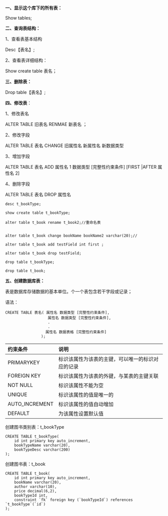 **一、显示这个库下的所有表：**

Show tables;

**二、查询表结构：**

1、查看表基本结构

Desc【表名】;

2、查看表详细结构：

Show create table 表名；

**三、删除表：**

Drop table【表名】;

**四、修改表**：

1、修改表名

ALTER TABLE 旧表名 RENMAE 新表名 ；

2、修改字段

ALTER TABLE 表名 CHANGE 旧属性名 新属性名 新数据类型

3、增加字段

ALTER TABLE 表名 ADD 属性名 1 数据类型 \[完整性约束条件\] \[FIRST \|AFTER 属性名 2\]

4、删除字段

ALTER TABLE 表名 DROP 属性名

```
desc t_bookType;
```

```
show create table t_bookType;

alter table t_book rename t_book2;//重命名表


alter table t_book change bookName bookName2 varchar(20);//

alter table t_book add testField int first ;

alter table t_book drop testField;

drop table t_bookType;

drop table t_book;
```

**五、创建数据库表：**

表是数据库存储数据的基本单位。个一个表包含若干字段或记录；

语法：

```
CREATE TABLE 表名( 属性名 数据类型 [完整性约束条件],
                   属性名 数据类型 [完整性约束条件],
                   .
                   .
                  属性名 数据表格 [完整性约束条件]
                );
```

| 约束条件 | 说明 |
| :--- | :--- |
| PRIMARYKEY | 标识该属性为该表的主键，可以唯一的标识对应的记录 |
| FOREIGN KEY | 标识该属性为该表的外键，与某表的主键关联 |
| NOT NULL | 标识该属性不能为空 |
| UNIQUE | 标识该属性的值是唯一的 |
| AUTO\_INCREMENT | 标识该属性的值自动增加 |
| DEFAULT | 为该属性设置默认值 |

创建图书类别表：t\_bookType

```
CREATE TABLE t_bookType(
    id int primary key auto_increment,
    bookTypeName varchar(20),
    bookTypeDesc varchar(200)
);
```

创建图书表：t\_book

    CREATE TABLE t_book(
        id int primary key auto_increment,
        bookName varchar(20),
        author varchar(10),
        price decimal(6,2),
        bookTypeId int,
        constraint `fk` foreign key (`bookTypeId`) references `t_bookType`(`id`)
    );



